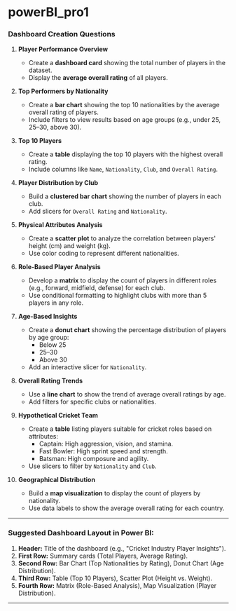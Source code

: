 # powerBI_pro1
### Dashboard Creation Questions

1. **Player Performance Overview**
   - Create a **dashboard card** showing the total number of players in the dataset.
   - Display the **average overall rating** of all players.

2. **Top Performers by Nationality**
   - Create a **bar chart** showing the top 10 nationalities by the average overall rating of players.
   - Include filters to view results based on age groups (e.g., under 25, 25–30, above 30).

3. **Top 10 Players**
   - Create a **table** displaying the top 10 players with the highest overall rating.
   - Include columns like `Name`, `Nationality`, `Club`, and `Overall Rating`.

4. **Player Distribution by Club**
   - Build a **clustered bar chart** showing the number of players in each club.
   - Add slicers for `Overall Rating` and `Nationality`.

5. **Physical Attributes Analysis**
   - Create a **scatter plot** to analyze the correlation between players' height (cm) and weight (kg).
   - Use color coding to represent different nationalities.

6. **Role-Based Player Analysis**
   - Develop a **matrix** to display the count of players in different roles (e.g., forward, midfield, defense) for each club.
   - Use conditional formatting to highlight clubs with more than 5 players in any role.

7. **Age-Based Insights**
   - Create a **donut chart** showing the percentage distribution of players by age group:
     - Below 25
     - 25–30
     - Above 30
   - Add an interactive slicer for `Nationality`.

8. **Overall Rating Trends**
   - Use a **line chart** to show the trend of average overall ratings by age.
   - Add filters for specific clubs or nationalities.

9. **Hypothetical Cricket Team**
   - Create a **table** listing players suitable for cricket roles based on attributes:
     - Captain: High aggression, vision, and stamina.
     - Fast Bowler: High sprint speed and strength.
     - Batsman: High composure and agility.
   - Use slicers to filter by `Nationality` and `Club`.

10. **Geographical Distribution**
    - Build a **map visualization** to display the count of players by nationality.
    - Use data labels to show the average overall rating for each country.

---

### Suggested Dashboard Layout in Power BI:

1. **Header:** Title of the dashboard (e.g., "Cricket Industry Player Insights").
2. **First Row:** Summary cards (Total Players, Average Rating).
3. **Second Row:** Bar Chart (Top Nationalities by Rating), Donut Chart (Age Distribution).
4. **Third Row:** Table (Top 10 Players), Scatter Plot (Height vs. Weight).
5. **Fourth Row:** Matrix (Role-Based Analysis), Map Visualization (Player Distribution).

---

